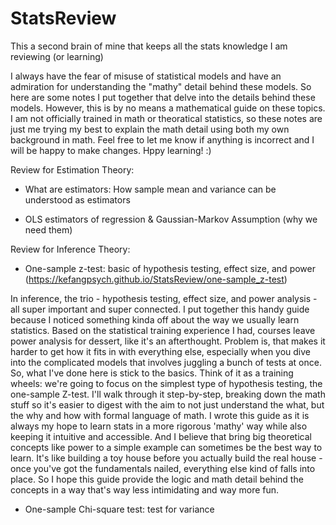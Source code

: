 # StatsReview
This a second brain of mine that keeps all the stats knowledge I am reviewing (or learning)

I always have the fear of misuse of statistical models and have an admiration for understanding the "mathy" detail behind these models. So here are some notes I put together that delve into the details behind these models. However, this is by no means a mathematical guide on these topics. I am not officially trained in math or theoratical statistics, so these notes are just me trying my best to explain the math detail using both my own background in math. Feel free to let me know if anything is incorrect and I will be happy to make changes. Hppy learning! :)

Review for Estimation Theory:

- What are estimators: How sample mean and variance can be understood as estimators

- OLS estimators of regression & Gaussian-Markov Assumption (why we need them)

Review for Inference Theory:
- One-sample z-test: basic of hypothesis testing, effect size, and power (https://kefangpsych.github.io/StatsReview/one-sample_z-test)

In inference, the trio - hypothesis testing, effect size, and power analysis - all super important and super connected. I put together this handy guide because I noticed something kinda off about the way we usually learn statistics. Based on the statistical training experience I had, courses leave power analysis for dessert, like it's an afterthought. Problem is, that makes it harder to get how it fits in with everything else, especially when you dive into the complicated models that involves juggling a bunch of tests at once. So, what I've done here is stick to the basics. Think of it as a training wheels: we're going to focus on the simplest type of hypothesis testing, the one-sample Z-test. I'll walk through it step-by-step, breaking down the math stuff so it's easier to digest with the aim to not just understand the what, but the why and how with formal language of math. I wrote this guide as it is always my hope to learn stats in a more rigorous 'mathy' way while also keeping it intuitive and accessible. And I believe that bring big theoretical concepts like power to a simple example can sometimes be the best way to learn. It's like building a toy house before you actually build the real house - once you've got the fundamentals nailed, everything else kind of falls into place. So I hope this guide provide the logic and math detail behind the concepts in a way that's way less intimidating and way more fun.

- One-sample Chi-square test: test for variance
